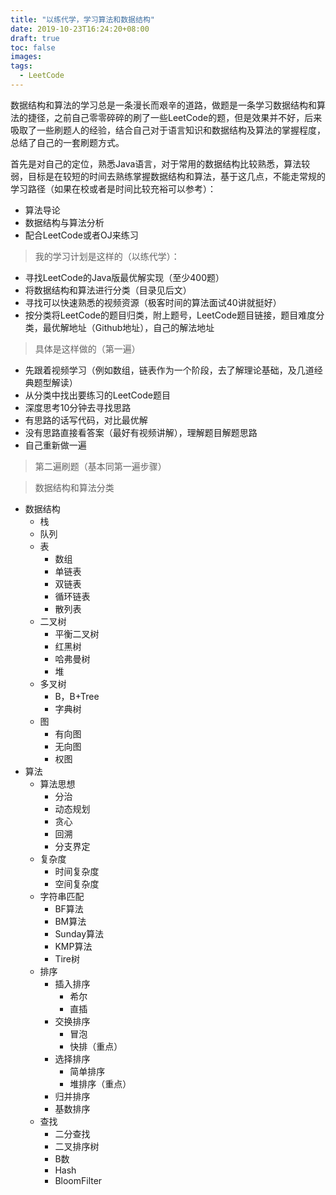 ```yaml
---
title: "以练代学，学习算法和数据结构"
date: 2019-10-23T16:24:20+08:00
draft: true
toc: false
images:
tags:
  - LeetCode
---
```


数据结构和算法的学习总是一条漫长而艰辛的道路，做题是一条学习数据结构和算法的捷径，之前自己零零碎碎的刷了一些LeetCode的题，但是效果并不好，后来吸取了一些刷题人的经验，结合自己对于语言知识和数据结构及算法的掌握程度，总结了自己的一套刷题方式。

首先是对自己的定位，熟悉Java语言，对于常用的数据结构比较熟悉，算法较弱，目标是在较短的时间去熟练掌握数据结构和算法，基于这几点，不能走常规的学习路径（如果在校或者是时间比较充裕可以参考）：

- 算法导论
- 数据结构与算法分析
- 配合LeetCode或者OJ来练习

> 我的学习计划是这样的（以练代学）：  

- 寻找LeetCode的Java版最优解实现（至少400题）
- 将数据结构和算法进行分类（目录见后文）
- 寻找可以快速熟悉的视频资源（极客时间的算法面试40讲就挺好）
- 按分类将LeetCode的题目归类，附上题号，LeetCode题目链接，题目难度分类，最优解地址（Github地址），自己的解法地址

> 具体是这样做的（第一遍）  

- 先跟着视频学习（例如数组，链表作为一个阶段，去了解理论基础，及几道经典题型解读）
- 从分类中找出要练习的LeetCode题目
- 深度思考10分钟去寻找思路
- 有思路的话写代码，对比最优解
- 没有思路直接看答案（最好有视频讲解），理解题目解题思路
- 自己重新做一遍

> 第二遍刷题（基本同第一遍步骤）  


> 数据结构和算法分类  

* 数据结构
	* 栈
	* 队列
	* 表
		* 数组
		* 单链表
		* 双链表
		* 循环链表
		* 散列表
	* 二叉树
		* 平衡二叉树
		* 红黑树
		* 哈弗曼树
		* 堆
	* 多叉树
		* B，B+Tree
		* 字典树
	* 图
		* 有向图
		* 无向图
		* 权图
* 算法
	* 算法思想
		* 分治
		* 动态规划
		* 贪心
		* 回溯
		* 分支界定
	* 复杂度
		* 时间复杂度
		* 空间复杂度
	* 字符串匹配
		* BF算法
		* BM算法
		* Sunday算法
		* KMP算法
		* Tire树
	* 排序
		* 插入排序
			* 希尔
			* 直插
		* 交换排序
			* 冒泡
			* 快排（重点）
		* 选择排序
			* 简单排序
			* 堆排序（重点）
		* 归并排序
		* 基数排序
	* 查找
		* 二分查找
		* 二叉排序树
		* B数
		* Hash
		* BloomFilter